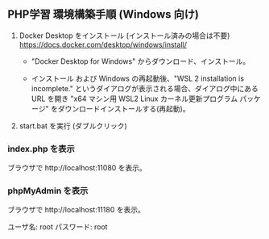 ## PHP学習 環境構築手順 (Windows 向け)

1. Docker Desktop をインストール (インストール済みの場合は不要)
    https://docs.docker.com/desktop/windows/install/
      * "Docker Desktop for Windows" からダウンロード、インストール。

    * インストール および Windows の再起動後、"WSL 2 installation is incomplete."
      というダイアログが表示される場合、ダイアログ中にある URL を開き
      "x64 マシン用 WSL2 Linux カーネル更新プログラム パッケージ"
      をダウンロードインストールする(再起動)。

2. start.bat を実行 (ダブルクリック)

### index.php を表示

ブラウザで http://localhost:11080 を表示。

### phpMyAdmin を表示

ブラウザで http://localhost:11180 を表示。

ユーザ名: root
パスワード: root

